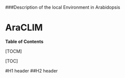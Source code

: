 ###Description of the local Environment in Arabidopsis 

# AraCLIM



**Table of Contents**

[TOCM]

[TOC]

#H1 header
##H2 header

